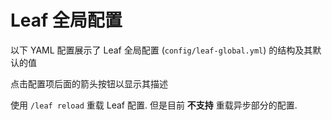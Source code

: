 <script setup>
import leafGlobalConfig_1_21_4 from './data/leaf-global-1-21-4';
import leafGlobalConfig_1_21_1 from './data/leaf-global-1-21-1';
import ConfigGroup from '../../../../.vitepress/theme/components/config/ConfigGroup.vue'
const data = {
    '1.21.4': leafGlobalConfig_1_21_4,
    '1.21.1': leafGlobalConfig_1_21_1
}
</script>

# Leaf 全局配置
以下 YAML 配置展示了 Leaf 全局配置 (`config/leaf-global.yml`) 的结构及其默认的值

点击配置项后面的箭头按钮以显示其描述

使用 `/leaf reload` 重载 Leaf 配置. 但是目前 **不支持** 重载异步部分的配置.

<ConfigGroup :data />
